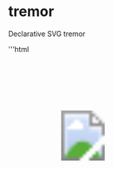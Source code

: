 tremor
======

Declarative SVG tremor

'''html
<div>
    <svg xmlns="http://www.w3.org/2000/svg" version="1.1" width="300px" height="300px">
        <image x="100" y="100" width="100" height="100" xlink:href="http://upload.wikimedia.org/wikipedia/commons/c/cb/Footnote.svg">
            <animateTransform
                begin="mouseover" end="mouseout"
                attributeName="transform" type="rotate"
                values="0 150 150;5 150 150;0 150 150"
                dur="150ms" repeatCount="indefinite"
                fill="remove"
            />
        </image>
    </svg>
</div>
